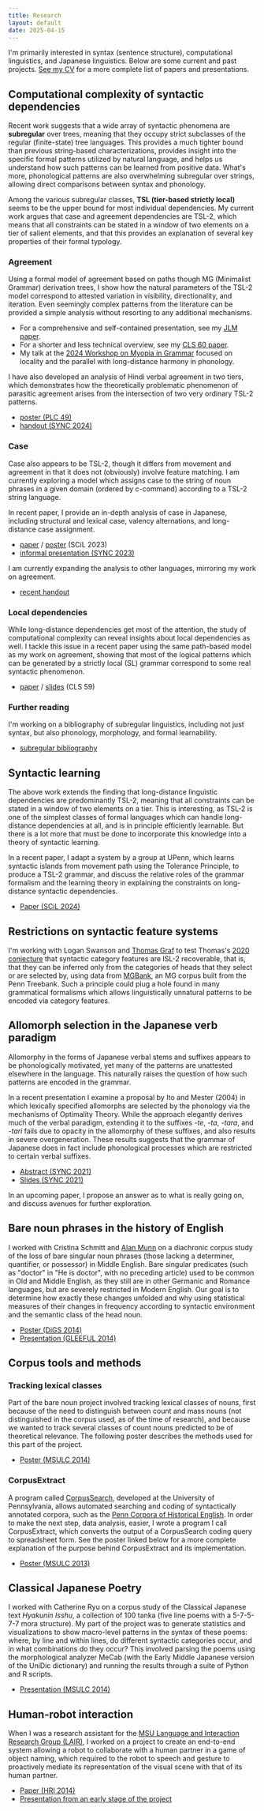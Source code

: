 ```yaml
---
title: Research
layout: default
date: 2025-04-15
---
```


I'm primarily interested in syntax (sentence structure), computational linguistics, and Japanese linguistics. Below are some current and past projects. [See my CV](/cv) for a more complete list of papers and presentations.


## Computational complexity of syntactic dependencies

Recent work suggests that a wide array of syntactic phenomena are **subregular** over trees, meaning that they occupy strict subclasses of the regular (finite-state) tree languages.
This provides a much tighter bound than previous string-based characterizations, provides insight into the specific formal patterns utilized by natural language, and helps us understand how such patterns can be learned from positive data.
What's more, phonological patterns are also overwhelming subregular over strings, allowing direct comparisons between syntax and phonology.

Among the various subregular classes, **TSL (tier-based strictly local)** seems to be the upper bound for most individual dependencies.
My current work argues that case and agreement dependencies are TSL-2, which means that all constraints can be stated in a window of two elements on a tier of salient elements, and that this provides an explanation of several key properties of their formal typology.

### Agreement

Using a formal model of agreement based on paths though MG (Minimalist Grammar) derivation trees, I show how the natural parameters of the TSL-2 model correspond to attested variation in visibility, directionality, and iteration.
Even seemingly complex patterns from the literature can be provided a simple analysis without resorting to any additional mechanisms.

- For a comprehensive and self-contained presentation, see my [JLM paper][jlm-agreement].
- For a shorter and less technical overview, see my [CLS 60 paper][cls-agreement].
- My talk at the [2024 Workshop on Myopia in Grammar][myopia] focused on locality and the parallel with long-distance harmony in phonology.

I have also developed an analysis of Hindi verbal agreement in two tiers, which demonstrates how the theoretically problematic phenomenon of parasitic agreement arises from the intersection of two very ordinary TSL-2 patterns.

- [poster (PLC 49)][plc-parasitic]
- [handout (SYNC 2024)][sync-parasitic]

### Case

Case also appears to be TSL-2, though it differs from movement and agreement in that it does not (obviously) involve feature matching.
I am currently exploring a model which assigns case to the string of noun phrases in a given domain (ordered by c-command) according to a TSL-2 string language.

In recent paper, I provide an in-depth analysis of case in Japanese, including structural and lexical case, valency alternations, and long-distance case assignment.

- [paper][scil-jpn-case] / [poster][scil-jpn-case-poster] (SCiL 2023)
- [informal presentation (SYNC 2023)][sync-jpn-case]

I am currently expanding the analysis to other languages, mirroring my work on agreement.

- [recent handout][tsl-case]

### Local dependencies

While long-distance dependencies get most of the attention, the study of computational complexity can reveal insights about local dependencies as well.
I tackle this issue in a recent paper using the same path-based model as my work on agreement, showing that most of the logical patterns which can be generated by a strictly local (SL) grammar correspond to some real syntactic phenomenon.

- [paper][sl-in-syntax] / [slides][sl-in-syntax-slides] (CLS 59)

### Further reading

I'm working on a bibliography of subregular linguistics, including not just syntax, but also phonology, morphology, and formal learnability.

- [subregular bibliography](/files/subregular-bibliography.pdf)

[jlm-agreement]: /files/hanson-jlm-tsl-agreement-preprint.pdf
[cls-agreement]: /files/hanson-cls60-tier-based-agreement.pdf
[plc-parasitic]: /files/hanson-sync2024-parasitic-agreement-ho.pdf
[sync-parasitic]: /files/hanson-plc49-poster.pdf
[sl-in-syntax]: /files/hanson-cls59-sl-in-syntax.pdf
[sl-in-syntax-slides]: /files/hanson-cls59-slides.pdf
[scil-jpn-case]: /files/hanson-scil2023-tsl-jpn-case.pdf
[scil-jpn-case-poster]: /files/hanson-scil2023-poster.pdf
[sync-jpn-case]: /files/hanson-sync2023-jpn-case.pdf
[tsl-case]: /files/hanson-synfl-2025sp-tsl-case.pdf
[myopia]: https://home.uni-leipzig.de/tebay/myopia.htm


## Syntactic learning

The above work extends the finding that long-distance linguistic dependencies are predominantly TSL-2, meaning that all constraints can be stated in a window of two elements on a tier.
This is interesting, as TSL-2 is one of the simplest classes of formal languages which can handle long-distance dependencies at all, and is in principle efficiently learnable.
But there is a lot more that must be done to incorporate this knowledge into a theory of syntactic learning.

In a recent paper, I adapt a system by a group at UPenn, which learns syntactic islands from movement path using the Tolerance Principle, to produce a TSL-2 grammar, and discuss the relative roles of the grammar formalism and the learning theory in explaining the constraints on long-distance syntactic dependencies.

- [Paper (SCiL 2024)][tiers-paths]

[tiers-paths]: /files/hanson-scil2024-tiers-paths-locality.pdf
[lambert.etal2021]: https://jlm.ipipan.waw.pl/index.php/JLM/article/view/262


## Restrictions on syntactic feature systems

I'm working with Logan Swanson and [Thomas Graf][graf] to test Thomas's [2020 conjecture][graf2020-curbing] that syntactic category features are ISL-2 recoverable, that is, that they can be inferred only from the categories of heads that they select or are selected by, using data from [MGBank][mgbank], an MG corpus built from the Penn Treebank. Such a principle could plug a hole found in many grammatical formalisms which allows linguistically unnatural patterns to be encoded via category features.

[graf]: https://thomasgraf.net
[graf2020-curbing]: https://aclanthology.org/2020.scil-1.27/
<!-- [graf-curbing]: https://thomasgraf.net/output/graf20sciltalk.html -->
[mgbank]: https://aclanthology.org/E17-3021/


## Allomorph selection in the Japanese verb paradigm

Allomorphy in the forms of Japanese verbal stems and suffixes appears to be phonologically motivated, yet many of the patterns are unattested elsewhere in the language. This naturally raises the question of how such patterns are encoded in the grammar.

In a recent presentation I examine a proposal by Ito and Mester (2004) in which lexically specified allomorphs are selected by the phonology via the mechanisms of Optimality Theory. While the approach elegantly derives much of the verbal paradigm, extending it to the suffixes *-te*, *-ta*, *-tara*, and *-tari* fails due to opacity in the allomorphy of these suffixes, and also results in severe overgeneration. These results suggests that the grammar of Japanese does in fact include phonological processes which are restricted to certain verbal suffixes.

* [Abstract (SYNC 2021)](/files/hanson-sync2021-jpnvb-abstract.pdf)
* [Slides (SYNC 2021)](/files/hanson-sync2021-jpnvb-pres.pdf)

In an upcoming paper, I propose an answer as to what is really going on, and discuss avenues for further exploration.


## Bare noun phrases in the history of English

I worked with Cristina Schmitt and [Alan Munn][munn] on a diachronic corpus study of the loss of bare singular noun phrases (those lacking a determiner, quantifier, or possessor) in Middle English. Bare singular predicates (such as "doctor" in "He is doctor", with no preceding article) used to be common in Old and Middle English, as they still are in other Germanic and Romance languages, but are severely restricted in Modern English. Our goal is to determine how exactly these changes unfolded and why using statistical measures of their changes in frequency according to syntactic environment and the semantic class of the head noun.

* [Poster (DiGS 2014)](/files/hanson-etal-digs-2014-poster.pdf)
* [Presentation (GLEEFUL 2014)](/files/hanson-etal-gleeful2014-pres-bare-nps.pdf)

[munn]: https://amunn.github.io/
[pche]: http://www.ling.upenn.edu/hist-corpora/
[cs]: http://corpussearch.sourceforge.net/


## Corpus tools and methods

### Tracking lexical classes

Part of the bare noun project involved tracking lexical classes of nouns, first because of the need to distinguish between count and mass nouns (not distinguished in the corpus used, as of the time of research), and because we wanted to track several classes of count nouns predicted to be of theoretical relevance. The following poster describes the methods used for this part of the project.

* [Poster (MSULC 2014)](/files/hanson-msulc2014-poster-corpus-methods.pdf)

### CorpusExtract

A program called [CorpusSearch][cs], developed at the University of Pennsylvania, allows automated searching and coding of syntactically annotated corpora, such as the [Penn Corpora of Historical English][pche]. In order to make the next step, data analysis, easier, I wrote a program I call CorpusExtract, which converts the output of a CorpusSearch coding query to spreadsheet form. See the poster linked below for a more complete explanation of the purpose behind CorpusExtract and its implementation.

* [Poster (MSULC 2013)](/files/hanson-corpusextract-poster-2013.pdf)


## Classical Japanese Poetry

I worked with Catherine Ryu on a corpus study of the Classical Japanese text *Hyakunin Isshu*, a collection of 100 tanka (five line poems with a 5-7-5-7-7 mora structure). My part of the project was to generate statistics and visualizations to show macro-level patterns in the syntax of these poems: where, by line and within lines, do different syntactic categories occur, and in what combinations do they occur? This involved parsing the poems using the morphological analyzer MeCab (with the Early Middle Japanese version of the UniDic dictionary) and running the results through a suite of Python and R scripts.

* [Presentation (MSULC 2014)](/files/hanson-msulc2014-pres-cjpn-poetry.pdf)


## Human-robot interaction

When I was a research assistant for the [MSU Language and Interaction Research Group (LAIR)][lair], I worked on a project to create an end-to-end system allowing a robot to collaborate with a human partner in a game of object naming, which required to the robot to speech and gesture to proactively mediate its representation of the visual scene with that of its human partner.

* [Paper (HRI 2014)](http://dx.doi.org/10.1145/2559636.2559677)
* [Presentation from an early stage of the project](/files/hanson-darwin-presentation-2012.pdf)

[lair]: http://lair.cse.msu.edu/
